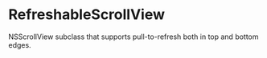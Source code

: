 RefreshableScrollView
=====================

NSScrollView subclass that supports pull-to-refresh both in top and bottom edges.